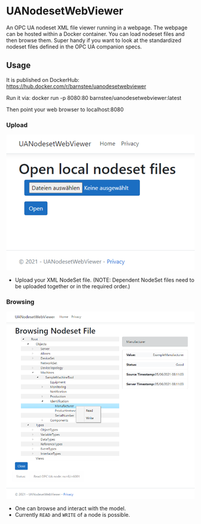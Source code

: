 # UANodesetWebViewer
An OPC UA nodeset XML file viewer running in a webpage. The webpage can be hosted within a Docker container. You can load nodeset files and then browse them. Super handy if you want to look at the standardized nodeset files defined in the OPC UA companion specs.

## Usage

It is published on DockerHub: https://hub.docker.com/r/barnstee/uanodesetwebviewer

Run it via: docker run -p 8080:80 barnstee/uanodesetwebviewer:latest

Then point your web browser to localhost:8080

###  Upload 

![Start](docs/Start.png)

- Upload your XML NodeSet file. (NOTE: Dependent NodeSet files need to be uploaded together or in the required order.)


### Browsing

![Browsing](docs/Sample.png)

- One can browse and interact with the model.
- Currently `READ` and `WRITE` of a node is possible.
